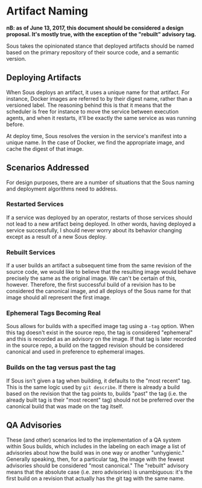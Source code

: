 # Artifact Naming

**nB: as of June 13, 2017,
this document should be considered
a design proposal.
It's mostly true,
with the exception of the "rebuilt" advisory tag.**

Sous takes the opinionated stance that deployed artifacts should be named
based on the primary repository of their source code,
and a semantic version.

## Deploying Artifacts

When Sous deploys an artifact,
it uses a unique name for that artifact.
For instance, Docker images are referred to
by their digest name,
rather than a versioned label.
The reasoning behind this is that
it means that the scheduler is free
for instance
to move the service between execution agents,
and when it restarts,
it'll be exactly the same service as was running before.

At deploy time,
Sous resolves the version in the service's manifest
into a unique name.
In the case of Docker,
we find the appropriate image,
and cache the digest of that image.


## Scenarios Addressed

For design purposes, there are a number of situations
that the Sous naming and deployment algorithms
need to address.

### Restarted Services

If a service was deployed by an operator,
restarts of those services should not lead
to a new artifact being deployed.
In other words,
having deployed a service successfully,
I should never worry about its behavior changing
except as a result of a new Sous deploy.

### Rebuilt Services

If a user builds an artifact
a subsequent time
from the same revision of the source code,
we would like to believe
that the resulting image
would behave precisely the same
as the original image.
We can't be certain of this, however.
Therefore,
the first successful build of a revision
has to be considered the canonical image,
and all deploys of the Sous name for that image
should all represent the first image.

### Ephemeral Tags Becoming Real

Sous allows for builds
with a specified image tag
using a `-tag` option.
When this tag doesn't exist in the source repo,
the tag is considered "ephemeral"
and this is recorded as an advisory on the image.
If that tag is later recorded in the source repo,
a build on the tagged revision should be considered
canonical and used in preference to ephemeral images.

### Builds on the tag versus past the tag

If Sous isn't given a tag
when building,
it defaults to the "most recent" tag.
This is the same logic used by `git describe`.
If there is already a build based
on the revision that the tag points to,
builds "past" the tag
(i.e. the already built tag
is their "most recent" tag)
should not be preferred over
the canonical build that was made on the tag itself.

## QA Advisories

These (and other) scenarios
led to the implementation of
a QA system within Sous builds,
which includes in the labeling on each image
a list of advisories
about how the build was in one way or another
"unhygienic."
Generally speaking, then,
for a particular tag,
the image with the fewest advisories
should be considered "most canonical."
The "rebuilt" advisory means that the absolute case
(i.e. zero advisories)
is unambiguous: it's the
first build
on a revision
that actually has the git tag with the same name.
